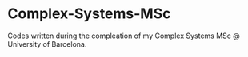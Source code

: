 # Complex-Systems-MSc
Codes written during the compleation of my Complex Systems MSc @ University of Barcelona.
